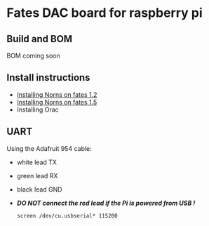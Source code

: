 # Fates DAC board for raspberry pi

## Build and BOM

BOM coming soon

## Install instructions

- [Installing Norns on fates 1.2](https://github.com/okyeron/fates/blob/master/install/norns/Norns_install_instructions_1.2.md)
- [Installing Norns on fates 1.5](https://github.com/okyeron/fates/blob/master/install/norns/Norns_install_instructions_1.5.md)
- Installing Orac

## UART

Using the Adafruit 954 cable:
- white lead TX
- green lead RX
- black lead GND
- ***DO NOT connect the red lead if the Pi is powered from USB !***

  `screen /dev/cu.usbserial* 115200`
